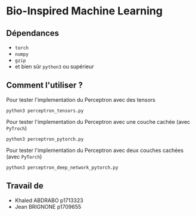 # Bio-Inspired Machine Learning


## Dépendances
- `torch`
- `numpy`
- `gzip`
- et bien sûr `python3` ou supérieur

## Comment l'utiliser ?
Pour tester l'implementation du Perceptron avec des tensors
```
python3 perceptron_tensors.py
```

Pour tester l'implementation du Perceptron avec une couche cachée (avec `PyTroch`)
```
python3 perceptron_pytorch.py
```

Pour tester l'implementation du Perceptron avec deux couches cachées (avec `PyTorch`)
```
python3 perceptron_deep_network_pytorch.py
```

## Travail de 
- Khaled ABDRABO p1713323
- Jean BRIGNONE p1709655 
